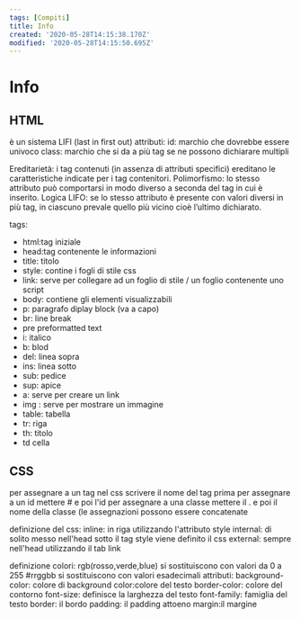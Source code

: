 ```yaml
---
tags: [Compiti]
title: Info
created: '2020-05-28T14:15:38.170Z'
modified: '2020-05-28T14:15:50.695Z'
---
```


# Info

## HTML
è un sistema LIFI (last in first out) 
attributi:
id: marchio che dovrebbe essere univoco
class: marchio che si da a più tag se ne possono dichiarare multipli

Ereditarietà: i tag contenuti (in assenza di attributi specifici) ereditano le caratteristiche indicate per i tag contenitori.
Polimorfismo: lo stesso attributo può comportarsi in modo diverso a seconda del tag in cui è inserito.
Logica LIFO: se lo stesso attributo è presente con valori diversi in più tag, in ciascuno prevale quello più vicino cioè l’ultimo dichiarato.

tags:
- html:tag iniziale
- head:tag contenente le informazioni
- title: titolo 
- style: contine i fogli di stile css
- link: serve per collegare ad un foglio di stile / un foglio contenente uno script
- body: contiene gli elementi visualizzabili
- p: paragrafo diplay block (va a capo)
- br: line break
- pre preformatted text
- i: italico
- b: blod
- del: linea sopra
- ins: linea sotto
- sub: pedice
- sup: apice
- a: serve per creare un link
- img : serve per mostrare un immagine
- table: tabella
- tr: riga
- th: titolo
- td cella

## CSS
per assegnare a un tag nel css scrivere il nome del tag prima
per assegnare a un id mettere \# e poi l'id
per assegnare a una classe mettere il . e poi il nome della classe 
(le assegnazioni possono essere concatenate

definizione del css:
inline: in riga utilizzando l'attributo style
internal: di solito messo nell'head sotto il tag style viene definito il css
external: sempre nell'head utilizzando il tab link

definizione colori:
rgb(rosso,verde,blue) si sostituiscono con valori da 0 a 255
\#rrggbb si sostituiscono con valori esadecimali
attributi:
background-color: colore di background
color:colore del testo
border-color: colore del contorno
font-size: definisce la larghezza del testo
font-family: famiglia del testo
border: il bordo
padding: il padding attoeno 
margin:il margine

